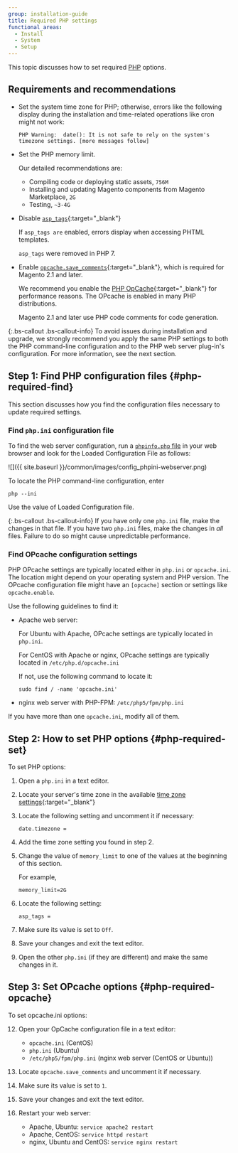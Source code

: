 ```yaml
---
group: installation-guide
title: Required PHP settings
functional_areas:
  - Install
  - System
  - Setup
---
```


This topic discusses how to set required [PHP](https://glossary.magento.com/PHP) options.

## Requirements and recommendations

*	Set the system time zone for PHP; otherwise, errors like the following display during the installation and time-related operations like cron might not work:

		PHP Warning:  date(): It is not safe to rely on the system's timezone settings. [more messages follow]

*	Set the PHP memory limit.

	Our detailed recommendations are:

	*	Compiling code or deploying static assets, `756M`
    *	Installing and updating Magento components from Magento Marketplace, `2G`
    *	Testing, `~3-4G`
*	Disable [`asp_tags`](http://php.net/manual/en/ini.core.php#ini.asp-tags){:target="_blank"}

	If `asp_tags are` enabled, errors display when accessing PHTML templates.

	`asp_tags` were removed in PHP 7.
*	Enable [`opcache.save_comments`](http://php.net/manual/en/opcache.configuration.php#ini.opcache.save_comments){:target="_blank"}, which is required for Magento 2.1 and later.

	We recommend you enable the [PHP OpCache](http://php.net/manual/en/intro.opcache.php){:target="_blank"} for performance reasons. The OPcache is enabled in many PHP distributions.

	Magento 2.1 and later use PHP code comments for code generation.

{:.bs-callout .bs-callout-info}
To avoid issues during installation and upgrade, we strongly recommend you apply the same PHP settings to both the PHP command-line configuration and to the PHP web server plug-in's configuration. For more information, see the next section.

## Step 1: Find PHP configuration files {#php-required-find}

This section discusses how you find the configuration files necessary to update required settings.

### Find `php.ini` configuration file

To find the web server configuration, run a [`phpinfo.php` file]({{page.baseurl}}/install-gde/prereq/optional.html#install-optional-phpinfo) in your web browser and look for the Loaded Configuration File as follows:

![]({{ site.baseurl }}/common/images/config_phpini-webserver.png)

To locate the PHP command-line configuration, enter

	php --ini

Use the value of Loaded Configuration file.

{:.bs-callout .bs-callout-info}
If you have only one `php.ini` file, make the changes in that file. If you have two `php.ini` files, make the changes in <em>all</em> files. Failure to do so might cause unpredictable performance.

### Find OPcache configuration settings

PHP OPcache settings are typically located either in `php.ini` or `opcache.ini`. The location might depend on your operating system and PHP version. The OPcache configuration file might have an `[opcache]` section or settings like `opcache.enable`.

Use the following guidelines to find it:

*	Apache web server:

	For Ubuntu with Apache, OPcache settings are typically located in `php.ini`.

	For CentOS with Apache or nginx, OPcache settings are typically located in `/etc/php.d/opcache.ini`

	If not, use the following command to locate it:

		sudo find / -name 'opcache.ini'

*	nginx web server with PHP-FPM: `/etc/php5/fpm/php.ini`

If you have more than one `opcache.ini`, modify all of them.

## Step 2: How to set PHP options {#php-required-set}

To set PHP options:

1.	Open a `php.ini` in a text editor.
3.	Locate your server's time zone in the available [time zone settings](http://php.net/manual/en/timezones.php){:target="_blank"}
4.	Locate the following setting and uncomment it if necessary:

		date.timezone =
5.	Add the time zone setting you found in step 2.
6.	Change the value of `memory_limit` to one of the values at the beginning of this section.

	For example,

		memory_limit=2G

8.	Locate the following setting:

		asp_tags =
9.	Make sure its value is set to `Off`.
10.	Save your changes and exit the text editor.
11.	Open the other `php.ini` (if they are different) and make the same changes in it.

## Step 3: Set OPcache options {#php-required-opcache}

To set opcache.ini options:

12.	Open your OpCache configuration file in a text editor:

	*	`opcache.ini` (CentOS)
	*	`php.ini` (Ubuntu)
	*	`/etc/php5/fpm/php.ini` (nginx web server (CentOS or Ubuntu))
13.	Locate `opcache.save_comments` and uncomment it if necessary.
14.	Make sure its value is set to `1`.
15.	Save your changes and exit the text editor.
11.	Restart your web server:

	*	Apache, Ubuntu: `service apache2 restart`
	*	Apache, CentOS: `service httpd restart`
	*	nginx, Ubuntu and CentOS: `service nginx restart`
